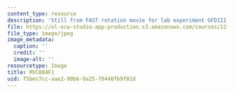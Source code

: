 ```yaml
---
content_type: resource
description: 'Still from FAST rotation movie for lab experiment GFDIII: Radial inflow.'
file: https://ol-ocw-studio-app-production.s3.amazonaws.com/courses/12-003-atmosphere-ocean-and-climate-dynamics-fall-2008/f5bec7ccaae290b69a25f0440fb9f81d_MVC004F1.jpg
file_type: image/jpeg
image_metadata:
  caption: ''
  credit: ''
  image-alt: ''
resourcetype: Image
title: MVC004F1
uid: f5bec7cc-aae2-90b6-9a25-f0440fb9f81d
---
```


